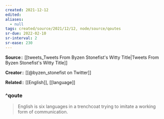 ```yaml
---
created: 2021-12-12 
edited: 
aliases:
  - null
tags: created/source/2021/12/12, node/source/qoutes
sr-due: 2022-02-10
sr-interval: 2
sr-ease: 230
---
```


**Source**:: [[tweets_Tweets From Byzen Stonefist's Witty Title|Tweets From Byzen Stonefist's Witty Title]]

**Creator**:: [[@byzen_stonefist on Twitter]]

**Related**:: [[English]], [[language]]

### ^qoute

> English is six languages in a trenchcoat trying to imitate a working form of communication.
> 
> <cite></cite>
